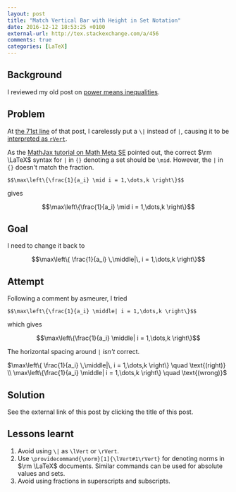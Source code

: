 ```yaml
---
layout: post
title: "Match Vertical Bar with Height in Set Notation"
date: 2016-12-12 18:53:25 +0100
external-url: http://tex.stackexchange.com/a/456
comments: true
categories: [LaTeX]
---
```


Background
---

I reviewed my old post on [power means inequalities][pp].

Problem
---

At [the 71st line][ppl71] of that post, I carelessly put a `\|`
instead of `|`, causing it to be [interpreted as `rVert`][texse518].

As the [MathJax tutorial on Math Meta SE][mmse5057] pointed out, the
correct $\rm \LaTeX$ syntax for `|` in `{}` denoting a set should be
`\mid`.  However, the `|` in `{}` doesn't match the fraction.

    $$\max\left\{\frac{1}{a_i} \mid i = 1,\dots,k \right\}$$

gives

$$\max\left\{\frac{1}{a_i} \mid i = 1,\dots,k \right\}$$

Goal
---

I need to change it back to

$$\max\left\{ \frac{1}{a_i} \,\middle|\, i = 1,\dots,k \right\}$$

<!-- more -->

Attempt
---

Following a comment by asmeurer, I tried

    $$\max\left\{\frac{1}{a_i} \middle| i = 1,\dots,k \right\}$$

which gives

$$\max\left\{\frac{1}{a_i} \middle| i = 1,\dots,k \right\}$$

The horizontal spacing around `|` *isn't* correct.

<span class="myeqn" markdown="0">
$\max\left\{ \frac{1}{a_i} \,\middle|\, i = 1,\dots,k \right\} \quad
\text{(right)} \\
\max\left\{\frac{1}{a_i} \middle| i = 1,\dots,k \right\}
\quad \text{(wrong)}$
</span>

Solution
---

See the external link of this post by clicking the title of this post.

Lessons learnt
---

1. Avoid using `\|` as `\lVert` or `\rVert`.
2. Use `\providecommand{\norm}[1]{\lVert#1\rVert}` for denoting norms
   in $\rm \LaTeX$ documents.  Similar commands can be used for
   absolute values and sets.
3. Avoid using fractions in superscripts and subscripts.

[pp]: /blog/2014/11/13/power-means-with-infinite-exponents/
[ppl71]: https://github.com/VincentTam/vincenttam.github.io/commit/38d969ef371805b21b17d5706fbbfc1def355f38#diff-fe5cee26e300ef35e1df07f4c0263708R71
[texse518]: http://tex.stackexchange.com/a/518
[mmse5057]: http://meta.math.stackexchange.com/a/5057/290189

